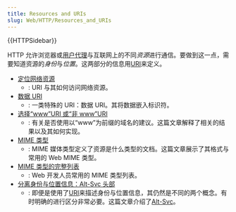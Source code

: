```yaml
---
title: Resources and URIs
slug: Web/HTTP/Resources_and_URIs
---
```

{{HTTPSidebar}}

HTTP 允许浏览器或[用户代理](/zh-CN/docs/Glossary/User_agent)与互联网上的不同*资源*进行通信。要做到这一点，需要知道资源的*身份*与*位置*。这两部分的信息用[URI](/zh-CN/docs/Glossary/URI)来定义。

- [定位网络资源](/zh-CN/docs/Web/HTTP/Basics_of_HTTP/Identifying_resources_on_the_Web)
  - : URI 与其如何访问网络资源。
- [数据 URI](/zh-CN/docs/Web/HTTP/Basics_of_HTTP/Data_URIs)
  - : 一类特殊的 URI：数据 URI。其将数据嵌入标识符。
- [选择“www”URI 或“非 www”URI](/zh-CN/docs/Web/HTTP/Basics_of_HTTP/Choosing_between_www_and_non-www_URLs)
  - : 有关是否使用以“www”为前缀的域名的建议。这篇文章解释了相关的结果以及其如何实现。
- [MIME 类型](/zh-CN/docs/Web/HTTP/Basics_of_HTTP/MIME_types)
  - : MIME 媒体类型定义了资源是什么类型的文档。这篇文章展示了其格式与常用的 Web MIME 类型。
- [MIME 类型的完整列表](/zh-CN/docs/Web/HTTP/Basics_of_HTTP/MIME_types/Complete_list_of_MIME_types)
  - : Web 开发人员常用的 MIME 类型列表。
- [分离身份与位置信息：Alt-Svc 头部](/zh-CN/docs/Web/HTTP/Basics_of_HTTP/Separating_identity_and_location_of_a_resource)
  - : 即便是使用了[URI](/zh-CN/docs/Glossary/URI)来描述身份与位置信息，其仍然是不同的两个概念。有时明确的进行区分非常必要。这篇文章介绍了[Alt-Svc](/zh-CN/docs/Web/HTTP/Headers/Alt-Svc)。
